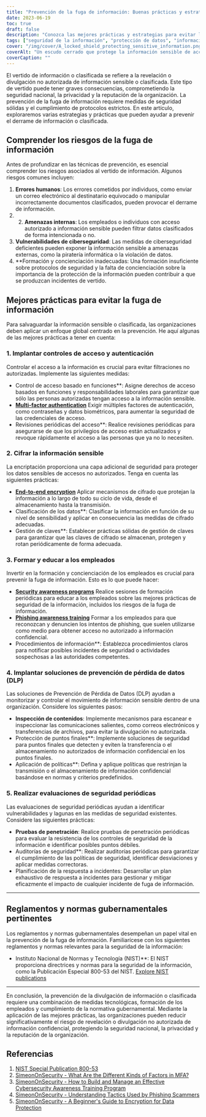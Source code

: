 ```yaml
---
title: "Prevención de la fuga de información: Buenas prácticas y estrategias para mejorar la seguridad"
date: 2023-06-19
toc: true
draft: false
description: "Conozca las mejores prácticas y estrategias para evitar la fuga de información y salvaguardar los datos confidenciales, garantizando una mayor seguridad y protección."
tags: ["seguridad de la información", "protección de datos", "información clasificada", "vertido de información", "estrategias de prevención", "buenas prácticas", "controles de acceso", "codificación", "formación de empleados", "ciberseguridad", "prevención de pérdida de datos", "evaluaciones de seguridad", "normativa gubernamental", "NIST", "amenazas internas", "vulnerabilidades de ciberseguridad", "error humano", "programas de sensibilización", "concienciación sobre el phishing", "Soluciones DLP", "control de acceso basado en funciones", "autenticación multifactor", "gestión de claves de cifrado", "protección de puntos finales", "inspección de contenidos", "auditorías de seguridad", "pruebas de penetración", "planificación de la respuesta a incidentes", "protocolos de seguridad", "protección de la información"]
cover: "/img/cover/A_locked_shield_protecting_sensitive_information.png"
coverAlt: "Un escudo cerrado que protege la información sensible de accesos no autorizados."
coverCaption: ""
---
```


El vertido de información o clasificada se refiere a la revelación o divulgación no autorizada de información sensible o clasificada. Este tipo de vertido puede tener graves consecuencias, comprometiendo la seguridad nacional, la privacidad y la reputación de la organización. La prevención de la fuga de información requiere medidas de seguridad sólidas y el cumplimiento de protocolos estrictos. En este artículo, exploraremos varias estrategias y prácticas que pueden ayudar a prevenir el derrame de información o clasificada.

## Comprender los riesgos de la fuga de información

Antes de profundizar en las técnicas de prevención, es esencial comprender los riesgos asociados al vertido de información. Algunos riesgos comunes incluyen:

1. **Errores humanos**: Los errores cometidos por individuos, como enviar un correo electrónico al destinatario equivocado o manipular incorrectamente documentos clasificados, pueden provocar el derrame de información.
2. 2. **Amenazas internas**: Los empleados o individuos con acceso autorizado a información sensible pueden filtrar datos clasificados de forma intencionada o no.
3. **Vulnerabilidades de ciberseguridad**: Las medidas de ciberseguridad deficientes pueden exponer la información sensible a amenazas externas, como la piratería informática o la violación de datos.
4. **Formación y concienciación inadecuadas: Una formación insuficiente sobre protocolos de seguridad y la falta de concienciación sobre la importancia de la protección de la información pueden contribuir a que se produzcan incidentes de vertido.

## Mejores prácticas para evitar la fuga de información

Para salvaguardar la información sensible o clasificada, las organizaciones deben aplicar un enfoque global centrado en la prevención. He aquí algunas de las mejores prácticas a tener en cuenta:

### 1. Implantar controles de acceso y autenticación

Controlar el acceso a la información es crucial para evitar filtraciones no autorizadas. Implemente las siguientes medidas:

- Control de acceso basado en funciones**: Asigne derechos de acceso basados en funciones y responsabilidades laborales para garantizar que sólo las personas autorizadas tengan acceso a la información sensible.
- [**Multi-factor authentication**](https://simeononsecurity.com/articles/what-are-the-diferent-kinds-of-factors-in-mfa/) Exigir múltiples factores de autenticación, como contraseñas y datos biométricos, para aumentar la seguridad de las credenciales de acceso.
- Revisiones periódicas del acceso**: Realice revisiones periódicas para asegurarse de que los privilegios de acceso están actualizados y revoque rápidamente el acceso a las personas que ya no lo necesiten.

### 2. Cifrar la información sensible

La encriptación proporciona una capa adicional de seguridad para proteger los datos sensibles de accesos no autorizados. Tenga en cuenta las siguientes prácticas:

- [**End-to-end encryption**](https://simeononsecurity.com/articles/a-beginners-guide-to-using-encryption-for-data-protection/) Aplicar mecanismos de cifrado que protejan la información a lo largo de todo su ciclo de vida, desde el almacenamiento hasta la transmisión.
- Clasificación de los datos**: Clasificar la información en función de su nivel de sensibilidad y aplicar en consecuencia las medidas de cifrado adecuadas.
- Gestión de claves**: Establecer prácticas sólidas de gestión de claves para garantizar que las claves de cifrado se almacenan, protegen y rotan periódicamente de forma adecuada.

### 3. Formar y educar a los empleados

Invertir en la formación y concienciación de los empleados es crucial para prevenir la fuga de información. Esto es lo que puede hacer:

- [**Security awareness programs**](https://simeononsecurity.com/articles/how-to-build-and-manage-an-effective-cybersecurity-awareness-training-program/) Realice sesiones de formación periódicas para educar a los empleados sobre las mejores prácticas de seguridad de la información, incluidos los riesgos de la fuga de información.
- [**Phishing awareness training**](https://simeononsecurity.com/articles/understanding-tactics-used-by-phising-scammers/) Formar a los empleados para que reconozcan y denuncien los intentos de phishing, que suelen utilizarse como medio para obtener acceso no autorizado a información confidencial.
- Procedimientos de información**: Establezca procedimientos claros para notificar posibles incidentes de seguridad o actividades sospechosas a las autoridades competentes.

### 4. Implantar soluciones de prevención de pérdida de datos (DLP)

Las soluciones de Prevención de Pérdida de Datos (DLP) ayudan a monitorizar y controlar el movimiento de información sensible dentro de una organización. Considere los siguientes pasos:

- **Inspección de contenidos**: Implemente mecanismos para escanear e inspeccionar las comunicaciones salientes, como correos electrónicos y transferencias de archivos, para evitar la divulgación no autorizada.
- Protección de puntos finales**: Implemente soluciones de seguridad para puntos finales que detecten y eviten la transferencia o el almacenamiento no autorizados de información confidencial en los puntos finales.
- Aplicación de políticas**: Defina y aplique políticas que restrinjan la transmisión o el almacenamiento de información confidencial basándose en normas y criterios predefinidos.

### 5. Realizar evaluaciones de seguridad periódicas

Las evaluaciones de seguridad periódicas ayudan a identificar vulnerabilidades y lagunas en las medidas de seguridad existentes. Considere las siguientes prácticas:

- **Pruebas de penetración**: Realice pruebas de penetración periódicas para evaluar la resistencia de los controles de seguridad de la información e identificar posibles puntos débiles.
- Auditorías de seguridad**: Realizar auditorías periódicas para garantizar el cumplimiento de las políticas de seguridad, identificar desviaciones y aplicar medidas correctoras.
- Planificación de la respuesta a incidentes: Desarrollar un plan exhaustivo de respuesta a incidentes para gestionar y mitigar eficazmente el impacto de cualquier incidente de fuga de información.

______

## Reglamentos y normas gubernamentales pertinentes

Los reglamentos y normas gubernamentales desempeñan un papel vital en la prevención de la fuga de información. Familiarícese con los siguientes reglamentos y normas relevantes para la seguridad de la información:

- Instituto Nacional de Normas y Tecnología (NIST)**: El NIST proporciona directrices y normas para la seguridad de la información, como la Publicación Especial 800-53 del NIST. [Explore NIST publications](https://csrc.nist.gov/publications/detail/sp/800-53/rev-5/final)

______

En conclusión, la prevención de la divulgación de información o clasificada requiere una combinación de medidas tecnológicas, formación de los empleados y cumplimiento de la normativa gubernamental. Mediante la aplicación de las mejores prácticas, las organizaciones pueden reducir significativamente el riesgo de revelación o divulgación no autorizada de información confidencial, protegiendo la seguridad nacional, la privacidad y la reputación de la organización.

## Referencias

1. [NIST Special Publication 800-53](https://csrc.nist.gov/publications/detail/sp/800-53/rev-5/final)
2. [SimeonOnSecurity - What Are the Different Kinds of Factors in MFA?](https://simeononsecurity.com/articles/what-are-the-diferent-kinds-of-factors-in-mfa/)
3. [SimeonOnSecurity - How to Build and Manage an Effective Cybersecurity Awareness Training Program](https://simeononsecurity.com/articles/how-to-build-and-manage-an-effective-cybersecurity-awareness-training-program/)
4. [SimeonOnSecurity - Understanding Tactics Used by Phishing Scammers](https://simeononsecurity.com/articles/understanding-tactics-used-by-phising-scammers/)
5. [SimeonOnSecurity - A Beginner's Guide to Encryption for Data Protection](https://simeononsecurity.com/articles/a-beginners-guide-to-using-encryption-for-data-protection/)
